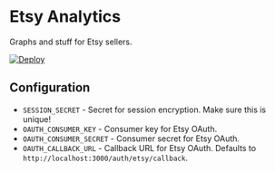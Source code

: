 # Etsy Analytics

Graphs and stuff for Etsy sellers.

[![Deploy](https://www.herokucdn.com/deploy/button.png)](https://heroku.com/deploy)

## Configuration

- `SESSION_SECRET` - Secret for session encryption. Make sure this is unique!
- `OAUTH_CONSUMER_KEY` - Consumer key for Etsy OAuth.
- `OAUTH_CONSUMER_SECRET` - Consumer secret for Etsy OAuth.
- `OAUTH_CALLBACK_URL` - Callback URL for Etsy OAuth. Defaults to `http://localhost:3000/auth/etsy/callback`.

